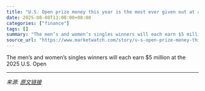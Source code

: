 ```yaml
---
title: "U.S. Open prize money this year is the most ever given out at a tennis tournament: $90 million"
date: 2025-08-08T13:00:00+08:00
categories: ["finance"]
tags: []
summary: "The men’s and women’s singles winners will each earn $5 million at the 2025 U.S. Open"
source_url: "https://www.marketwatch.com/story/u-s-open-prize-money-this-year-is-the-most-ever-given-out-at-a-tennis-tournament-90-million-3dd9cfee?mod=mw_rss_topstories"
---
```


The men’s and women’s singles winners will each earn $5 million at the 2025 U.S. Open

---

*来源: [原文链接](https://www.marketwatch.com/story/u-s-open-prize-money-this-year-is-the-most-ever-given-out-at-a-tennis-tournament-90-million-3dd9cfee?mod=mw_rss_topstories)*
